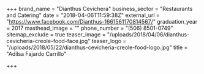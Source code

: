 +++
brand_name = "Dianthus Cevichera"
business_sector = "Restaurants and Catering"
date = "2018-04-06T11:59:38Z"
external_url = "https://www.facebook.com/Dianthus-1661561170814567/"
graduation_year = 2017
masthead_image = ""
phone_number = "(506) 8501-0749"
sitemap_exclude = true
teaser_image = "/uploads/2018/04/06/dianthus-cevicheria-creole-food-face.jpg"
teaser_logo = "/uploads/2018/05/22/dianthus-cevicheria-creole-food-logo.jpg"
title = "Adilsa Fajardo Carrillo"

+++
